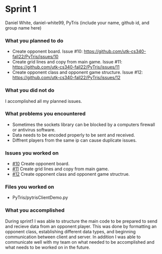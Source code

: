 # Sprint 1

Daniel White, daniel-white99, PyTris
(include your name, github id, and group name here)

### What you planned to do

- Create opponent board. Issue #10: https://github.com/utk-cs340-fall22/PyTris/issues/10
- Create grid lines and copy from main game. Issue #11: https://github.com/utk-cs340-fall22/PyTris/issues/11
- Create opponent class and opponent game structure. Issue #12: https://github.com/utk-cs340-fall22/PyTris/issues/12






### What you did not do
I accomplished all my planned issues.

### What problems you encountered

- Sometimes the sockets library can be blocked by a computers firewall or antivirus software.
- Data needs to be encoded properly to be sent and received.
- Diffrent players from the same ip can cause duplicate issues. 

### Issues you worked on
- [#10](https://github.com/utk-cs340-fall22/PyTris/issues/10) Create opponent board.
- [#11](https://github.com/utk-cs340-fall22/PyTris/issues/11) Create grid lines and copy from main game.
- [#12](https://github.com/utk-cs340-fall22/PyTris/issues/12) Create opponent class and opponent game structrue.

### Files you worked on
- PyTris/pytrisClientDemo.py 

### What you accomplished

During sprint1 I was able to structure the main code to be prepared to send and recieve data from an opponent player. This was done by formatting an opponent class, establishing different data types, and beginning communication between client and server. In addition I was able to communicate well with my team on what needed to be accomplished and what needs to be worked on in the future.